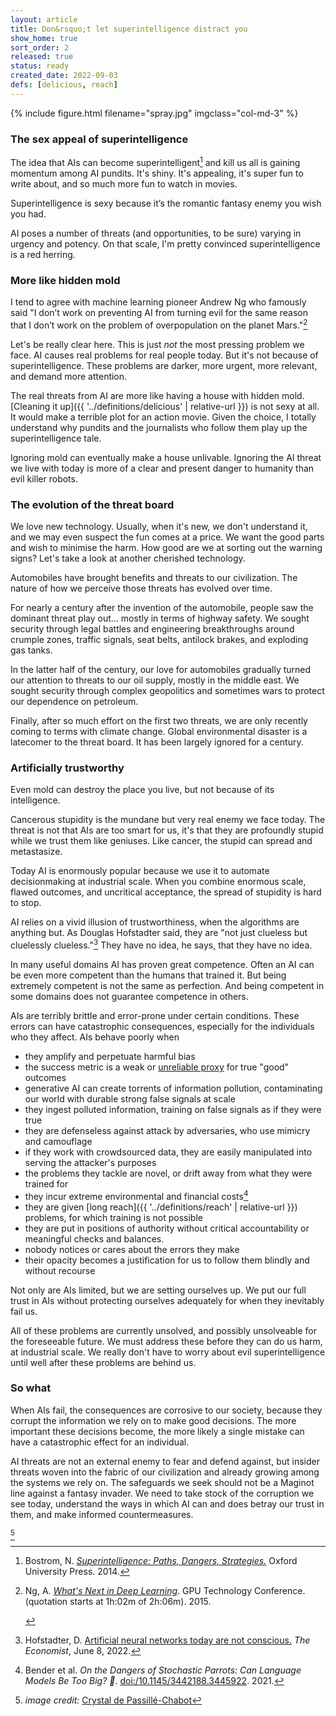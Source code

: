 ```yaml
---
layout: article
title: Don&rsquo;t let superintelligence distract you
show_home: true
sort_order: 2
released: true
status: ready
created_date: 2022-09-03
defs: [delicious, reach]
---
```

{% include figure.html filename="spray.jpg" imgclass="col-md-3" %}

### The sex appeal of superintelligence


The idea that AIs can become superintelligent[^1] and kill us all is
gaining momentum among AI pundits. It's shiny. It's appealing, it's
super fun to write about, and so much more fun to watch in movies.

<!-- start_excerpt -->
Superintelligence is sexy because it’s the romantic fantasy enemy you
wish you had.<!-- end_excerpt -->

AI poses a number of threats (and opportunities, to be sure) varying
in urgency and potency. On that scale, I'm pretty convinced
superintelligence is a red herring.

### More like hidden mold

I tend to agree with machine learning pioneer Andrew Ng who famously
said "I don’t work on preventing AI from turning evil for the same
reason that I don’t work on the problem of overpopulation on the
planet Mars."[^2]

Let's be really clear here. This is just *not* the most pressing
problem we face. AI causes real problems for real people today. But
it's not because of superintelligence.  These problems are darker,
more urgent, more relevant, and demand more attention.

The real threats from AI are more like having a house with hidden
mold. [Cleaning it up]({{ '../definitions/delicious' | relative-url
}}) is not sexy at all. It would make a terrible plot for an action
movie. Given the choice, I totally understand why pundits and the
journalists who follow them play up the superintelligence tale.

Ignoring mold can eventually make a house unlivable. Ignoring the AI
threat we live with today is more of a clear and present danger to
humanity than evil killer robots.

### The evolution of the threat board

We love new technology. Usually, when it's new, we don't understand
it, and we may even suspect the fun comes at a price.  We want the
good parts and wish to minimise the harm.  How good are we at sorting
out the warning signs?  Let's take a look at another cherished
technology.

Automobiles have brought benefits and threats to our civilization.
The nature of how we perceive those threats has evolved over time.

For nearly a century after the invention of the automobile, people saw
the dominant threat play out... mostly in terms of highway safety. We
sought security through legal battles and engineering breakthroughs
around crumple zones, traffic signals, seat belts, antilock brakes,
and exploding gas tanks.

In the latter half of the century, our love for automobiles gradually
turned our attention to threats to our oil supply, mostly in the
middle east. We sought security through complex geopolitics and
sometimes wars to protect our dependence on petroleum.

Finally, after so much effort on the first two threats, we are only
recently coming to terms with climate change. Global environmental
disaster is a latecomer to the threat board. It has been largely
ignored for a century.

### Artificially trustworthy

Even mold can destroy the place you live, but not because of its
intelligence.

Cancerous stupidity is the mundane but very real enemy we face today.
The threat is not that AIs are too smart for us, it's that they are
profoundly stupid while we trust them like geniuses. Like cancer, the
stupid can spread and metastasize.

Today AI is enormously popular because we use it to automate
decisionmaking at industrial scale. When you combine enormous scale,
flawed outcomes, and uncritical acceptance, the spread of stupidity is
hard to stop. 

AI relies on a vivid illusion of trustworthiness, when the algorithms
are anything but.  As Douglas Hofstadter said, they are "not just
clueless but cluelessly clueless."[^3] They have no idea, he says,
that they have no idea.

In many useful domains AI has proven great competence. Often an AI can
be even more competent than the humans that trained it. But being
extremely competent is not the same as perfection. And being competent
in some domains does not guarantee competence in others.

AIs are terribly brittle and error-prone under certain
conditions. These errors can have catastrophic consequences,
especially for the individuals who they affect. AIs behave poorly when

 * they amplify and perpetuate harmful bias
 * the success metric is a weak or [unreliable proxy](https://www.psychologytoday.com/us/blog/machiavellians-gulling-the-rubes/202010/the-cobra-effect-no-loophole-goes-unexploited) for true "good" outcomes
 * generative AI can create torrents of information pollution, contaminating our world with 
   durable strong false signals at scale
 * they ingest polluted information, training on false signals as if they were true
 * they are defenseless against attack by adversaries, who use mimicry and camouflage
 * if they work with crowdsourced data, they are easily manipulated into serving the attacker's purposes
 * the problems they tackle are novel, or drift away from what they were trained for
 * they incur extreme environmental and financial costs[^4]
 * they are given [long reach]({{ '../definitions/reach' | relative-url }}) 
   problems, for which training is not possible
 * they are put in positions of authority without critical accountability or meaningful checks and balances.
 * nobody notices or cares about the errors they make
 * their opacity becomes a justification for us to follow them blindly and without recourse

Not only are AIs limited, but we are setting ourselves up. We put our
full trust in AIs without protecting ourselves adequately for when
they inevitably fail us.

All of these problems are currently unsolved, and possibly unsolveable
for the foreseeable future. We must address these before they can do us
harm, at industrial scale. We really don't have to worry about evil
superintelligence until well after these problems are behind us.

### So what

When AIs fail, the consequences are corrosive to our society, because
they corrupt the information we rely on to make good decisions. The
more important these decisions become, the more likely a single
mistake can have a catastrophic effect for an individual.

AI threats are not an external enemy to fear and defend against, but
insider threats woven into the fabric of our civilization and already
growing among the systems we rely on. The safeguards we seek should
not be a Maginot line against a fantasy invader. We need to take stock
of the corruption we see today, understand the ways in which AI can
and does betray our trust in them, and make informed countermeasures.

[^1]: 
    Bostrom, N.
	[*Superintelligence: Paths, Dangers, 
	Strategies.*](https://www.amazon.com/gp/product/0198739834)
	Oxford University Press. 2014.

[^2]:
    Ng, A. [*What's Next in Deep Learning*](https://youtu.be/jZTxDeoaJvA?t=3762). GPU Technology Conference.
	(quotation starts at 1h:02m of 2h:06m). 2015.
	<!-- video title: GPU Technology Conference 2015 day 3: What's Next in Deep Learning -->

[^3]:
    Hofstadter, D. [Artificial neural networks today are not 
	conscious.](https://www.economist.com/by-invitation/2022/06/09/artificial-neural-networks-today-are-not-conscious-according-to-douglas-hofstadter)
    *The Economist*, June 8, 2022.

[^4]:
    Bender et al. *On the Dangers of Stochastic Parrots: Can Language Models Be Too Big? 🦜*. 
	[doi:/10.1145/3442188.3445922](https://doi.org/10.1145/3442188.3445922). 2021.


<style>
#fnref\:5, .reversefootnote { display: none}
#fn\:5::marker {  color: transparent !important;}
</style>

[^5]

[^5]: *image credit:* [Crystal de Passillé-Chabot](https://unsplash.com/@cchabot)
